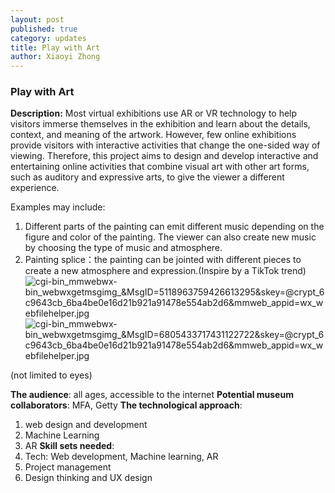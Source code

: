 ```yaml
---
layout: post
published: true
category: updates
title: Play with Art
author: Xiaoyi Zhong
---
```

### Play with Art

**Description:**
Most virtual exhibitions use AR or VR technology to help visitors immerse themselves in the exhibition and learn about the details, context, and meaning of the artwork. However, few online exhibitions provide visitors with interactive activities that change the one-sided way of viewing. Therefore, this project aims to design and develop interactive and entertaining online activities that combine visual art with other art forms, such as auditory and expressive arts, to give the viewer a different experience.

Examples may include:
1) Different parts of the painting can emit different music depending on the figure and color of the painting. The viewer can also create new music by choosing the type of music and atmosphere.
2) Painting splice：the painting can be jointed with different pieces to create a new atmosphere and expression.(Inspire by a TikTok trend)
![_cgi-bin_mmwebwx-bin_webwxgetmsgimg__&MsgID=5118963759426613295&skey=@crypt_6c9643cb_6ba4be0e16d21b921a91478e554ab2d6&mmweb_appid=wx_webfilehelper.jpg]({{site.baseurl}}/assets/_cgi-bin_mmwebwx-bin_webwxgetmsgimg__&MsgID=5118963759426613295&skey=@crypt_6c9643cb_6ba4be0e16d21b921a91478e554ab2d6&mmweb_appid=wx_webfilehelper.jpg)
![_cgi-bin_mmwebwx-bin_webwxgetmsgimg__&MsgID=6805433717431122722&skey=@crypt_6c9643cb_6ba4be0e16d21b921a91478e554ab2d6&mmweb_appid=wx_webfilehelper.jpg]({{site.baseurl}}/assets/_cgi-bin_mmwebwx-bin_webwxgetmsgimg__&MsgID=6805433717431122722&skey=@crypt_6c9643cb_6ba4be0e16d21b921a91478e554ab2d6&mmweb_appid=wx_webfilehelper.jpg)

(not limited to eyes)

**The audience**: all ages, accessible to the internet
**Potential museum collaborators**: MFA, Getty
**The technological approach**: 
1. web design and development
2. Machine Learning
3. AR
**Skill sets needed**:
1. Tech: Web development, Machine learning, AR
2. Project management
3. Design thinking and UX design
